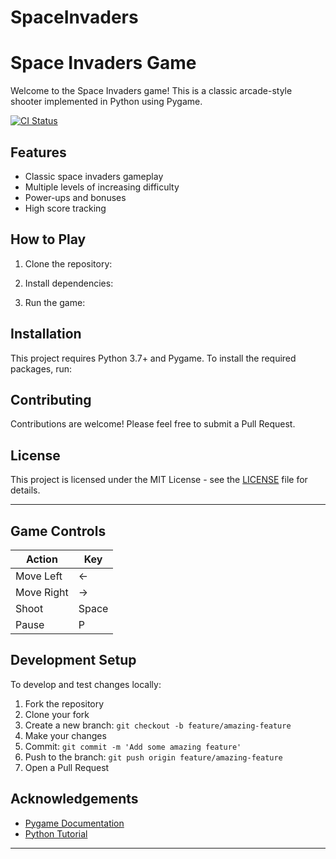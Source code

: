 # SpaceInvaders
# Space Invaders Game

Welcome to the Space Invaders game! This is a classic arcade-style shooter implemented in Python using Pygame.

[![CI Status](https://github.com/shre1stha/SpaceInvaders/actions/workflows/python-package.yml/badge.svg)](https://github.com/shre1stha/SpaceInvaders/actions/workflows/python-package.yml)

## Features

- Classic space invaders gameplay
- Multiple levels of increasing difficulty
- Power-ups and bonuses
- High score tracking

## How to Play

1. Clone the repository:

2. Install dependencies:

3. Run the game:

## Installation

This project requires Python 3.7+ and Pygame. To install the required packages, run:


## Contributing

Contributions are welcome! Please feel free to submit a Pull Request.

## License

This project is licensed under the MIT License - see the [LICENSE](LICENSE) file for details.

---

## Game Controls

| Action | Key |
|--------|-----|
| Move Left | ← |
| Move Right | → |
| Shoot | Space |
| Pause | P |

## Development Setup

To develop and test changes locally:

1. Fork the repository
2. Clone your fork
3. Create a new branch: `git checkout -b feature/amazing-feature`
4. Make your changes
5. Commit: `git commit -m 'Add some amazing feature'`
6. Push to the branch: `git push origin feature/amazing-feature`
7. Open a Pull Request

## Acknowledgements

- [Pygame Documentation](https://www.pygame.org/docs/)
- [Python Tutorial](https://docs.python.org/3/tutorial/index.html)

---


